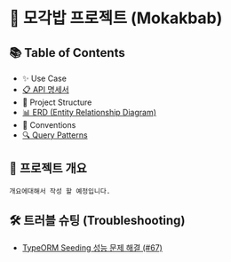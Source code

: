 # 🍴 모각밥 프로젝트 (Mokakbab)

## 📚 Table of Contents

- ✨ Use Case
- [📋 API 명세서](https://github.com/f-lab-edu/Mokakbab/wiki/API-%EB%AA%85%EC%84%B8%EC%84%9C)
- 📐 Project Structure
- [📊 ERD (Entity Relationship Diagram)](<https://github.com/f-lab-edu/Mokakbab/wiki/%F0%9F%93%8A-ERD-(Entity-Relationship-Diagram)>)
- 🚀 Conventions
- [🔍 Query Patterns](https://curvy-wood-aa3.notion.site/181135d46c8f80a1a748f6eca2d7c381?pvs=4)

## 📖 프로젝트 개요

    개요에대해서 작성 할 예정입니다.

## 🛠 트러블 슈팅 (Troubleshooting)

- [TypeORM Seeding 성능 문제 해결 (#67)](https://github.com/f-lab-edu/Mokakbab/pull/67)
